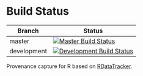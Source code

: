 Build Status
============

 | Branch      |Status                                                                                                                                                                                  |
 |-------------|----------------------------------------------------------------------------------------------------------------------------------------------------------------------------------------|
 | master      | [![Master Build Status](https://api.travis-ci.org/provtools/provr.svg?branch=master)](https://travis-ci.org/provtools/provr/branches)            |
 | development | [![Development Build Status](https://api.travis-ci.org/provtools/provr.svg?branch=dev)](https://travis-ci.org/provtools/provr/branches)  |

Provenance capture for R based on [RDataTracker](https://github.com/End-to-end-provenance/RDataTracker).
